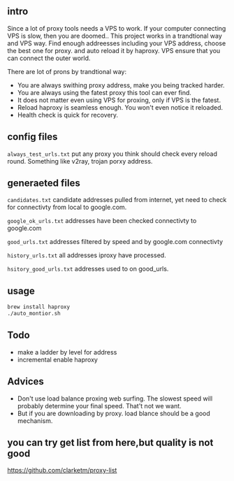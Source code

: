 ## intro
Since a lot of proxy tools needs a VPS to work. If your computer connecting VPS is slow, then you are doomed..
This project works in a trandtional way and VPS way. Find enough addreesses including your VPS address, choose the best one for proxy. and auto reload it by haproxy.  VPS ensure that you can connect the outer world.

There are lot of prons by trandtional way:
- You are always swithing proxy address, make you being tracked harder.
- You are always using the fatest proxy this tool can ever find.
- It does not matter even using VPS for proxing, only if VPS is the fatest.
- Reload haproxy is seamless enough. You won't even notice it reloaded.
- Health check is quick for recovery.

## config files
`always_test_urls.txt`
put any proxy you think should check every reload round. Something like v2ray, trojan porxy address.

## generaeted files
`candidates.txt`
candidate addresses pulled from internet, yet need to check for connectivty from local to google.com.

`google_ok_urls.txt`
addresses have been checked connectivty to google.com

`good_urls.txt`
addresses filtered by speed and by google.com connectivty


`history_urls.txt`
all addresses iproxy have processed.

`hsitory_good_urls.txt`
addresses used to on good_urls. 

## usage 
``` bash
brew install haproxy
./auto_montior.sh
```

## Todo
- make a ladder by level for address
- incremental enable haproxy 


## Advices
- Don't use load balance proxing web surfing. The slowest speed will probably determine your final speed. That't not we want.
- But if you are downloading by proxy. load blance should be a good mechanism.

## you can try get list from here,but quality is not good
https://github.com/clarketm/proxy-list


